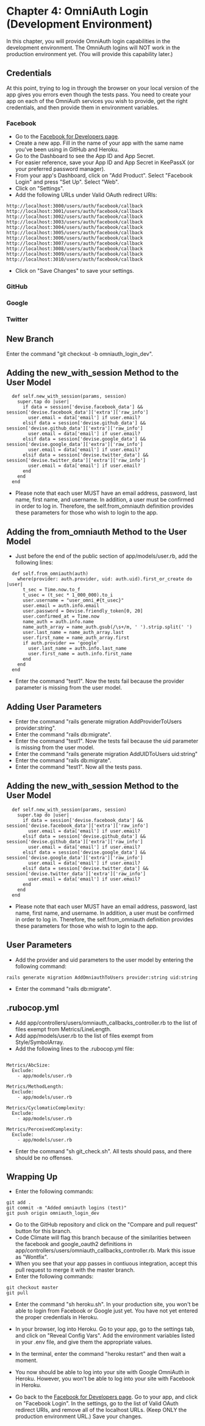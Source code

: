 # Chapter 4: OmniAuth Login (Development Environment)

In this chapter, you will provide OmniAuth login capabilities in the development environment.  The OmniAuth logins will NOT work in the production environment yet.  (You will provide this capability later.)

## Credentials
At this point, trying to log in through the browser on your local version of the app gives you errors even though the tests pass.  You need to create your app on each of the OmniAuth services you wish to provide, get the right credentials, and then provide them in environment variables.

### Facebook
* Go to the [Facebook for Developers page](https://developers.facebook.com/).
* Create a new app.  Fill in the name of your app with the same name you've been using in GitHub and Heroku.
* Go to the Dashboard to see the App ID and App Secret.
* For easier reference, save your App ID and App Secret in KeePassX (or your preferred password manager).
* From your app's Dashboard, click on "Add Product".  Select "Facebook Login" and press "Set Up".  Select "Web".
* Click on "Settings".
* Add the following URLs under Valid OAuth redirect URIs:
```
http://localhost:3000/users/auth/facebook/callback
http://localhost:3001/users/auth/facebook/callback
http://localhost:3002/users/auth/facebook/callback
http://localhost:3003/users/auth/facebook/callback
http://localhost:3004/users/auth/facebook/callback
http://localhost:3005/users/auth/facebook/callback
http://localhost:3006/users/auth/facebook/callback
http://localhost:3007/users/auth/facebook/callback
http://localhost:3008/users/auth/facebook/callback
http://localhost:3009/users/auth/facebook/callback
http://localhost:3010/users/auth/facebook/callback
```
* Click on "Save Changes" to save your settings.

### GitHub

### Google

### Twitter

## New Branch
Enter the command "git checkout -b omniauth_login_dev".

## Adding the new_with_session Method to the User Model
```
  def self.new_with_session(params, session)
    super.tap do |user|
      if data = session['devise.facebook_data'] && session['devise.facebook_data']['extra']['raw_info']
        user.email = data['email'] if user.email?
      elsif data = session['devise.github_data'] && session['devise.github_data']['extra']['raw_info']
        user.email = data['email'] if user.email?
      elsif data = session['devise.google_data'] && session['devise.google_data']['extra']['raw_info']
        user.email = data['email'] if user.email?
      elsif data = session['devise.twitter_data'] && session['devise.twitter_data']['extra']['raw_info']
        user.email = data['email'] if user.email?
      end
    end
  end
```
* Please note that each user MUST have an email address, password, last name, first name, and username.  In addition, a user must be confirmed in order to log in.  Therefore, the self.from_omniauth definition provides these parameters for those who wish to login to the app.


## Adding the from_omniauth Method to the User Model
* Just before the end of the public section of app/models/user.rb, add the following lines:
```
  def self.from_omniauth(auth)
    where(provider: auth.provider, uid: auth.uid).first_or_create do |user|
      t_sec = Time.now.to_f
      t_usec = (t_sec * 1_000_000).to_i
      user.username = "user_omni_#{t_usec}"
      user.email = auth.info.email
      user.password = Devise.friendly_token[0, 20]
      user.confirmed_at = Time.now
      name_auth = auth.info.name
      name_auth_array = name_auth.gsub(/\s+/m, ' ').strip.split(' ')
      user.last_name = name_auth_array.last
      user.first_name = name_auth_array.first
      if auth.provider == 'google'
        user.last_name = auth.info.last_name
        user.first_name = auth.info.first_name
      end
    end
  end
```
* Enter the command "test1".  Now the tests fail because the provider parameter is missing from the user model.

## Adding User Parameters
* Enter the command "rails generate migration AddProviderToUsers provider:string".
* Enter the command "rails db:migrate".
* Enter the command "test1".  Now the tests fail because the uid parameter is missing from the user model.
* Enter the command "rails generate migration AddUIDToUsers uid:string"
* Enter the command "rails db:migrate".
* Enter the command "test1".  Now all the tests pass.

## Adding the new_with_session Method to the User Model
```
  def self.new_with_session(params, session)
    super.tap do |user|
      if data = session['devise.facebook_data'] && session['devise.facebook_data']['extra']['raw_info']
        user.email = data['email'] if user.email?
      elsif data = session['devise.github_data'] && session['devise.github_data']['extra']['raw_info']
        user.email = data['email'] if user.email?
      elsif data = session['devise.google_data'] && session['devise.google_data']['extra']['raw_info']
        user.email = data['email'] if user.email?
      elsif data = session['devise.twitter_data'] && session['devise.twitter_data']['extra']['raw_info']
        user.email = data['email'] if user.email?
      end
    end
  end
```
* Please note that each user MUST have an email address, password, last name, first name, and username.  In addition, a user must be confirmed in order to log in.  Therefore, the self.from_omniauth definition provides these parameters for those who wish to login to the app.

## User Parameters
* Add the provider and uid parameters to the user model by entering the following command:
```
rails generate migration AddOmniauthToUsers provider:string uid:string
```
* Enter the command "rails db:migrate".

## .rubocop.yml
* Add app/controllers/users/omniauth_callbacks_controller.rb to the list of files exempt from Metrics/LineLength.
* Add app/models/user.rb to the list of files exempt from Style/SymbolArray.
* Add the following lines to the .rubocop.yml file:
```

Metrics/AbcSize:
  Exclude:
    - app/models/user.rb

Metrics/MethodLength:
  Exclude:
    - app/models/user.rb

Metrics/CyclomaticComplexity:
  Exclude:
    - app/models/user.rb

Metrics/PerceivedComplexity:
  Exclude:
    - app/models/user.rb
```
* Enter the command "sh git_check.sh".  All tests should pass, and there should be no offenses.

## Wrapping Up
* Enter the following commands:
```
git add .
git commit -m "Added omniauth logins (test)"
git push origin omniauth_login_dev
```
* Go to the GitHub repository and click on the "Compare and pull request" button for this branch.
* Code Climate will flag this branch because of the similarities between the facebook and google_oauth2 definitions in  app/controllers/users/omniauth_callbacks_controller.rb.  Mark this issue as "Wontfix".
* When you see that your app passes in contiuous integration, accept this pull request to merge it with the master branch.
* Enter the following commands:
```
git checkout master
git pull
```
* Enter the command "sh heroku.sh".  In your production site, you won't be able to login from Facebook or Google just yet.  You have not yet entered the proper credentials in Heroku.







* In your browser, log into Heroku.  Go to your app, go to the settings tab, and click on "Reveal Config Vars".  Add the environment variables listed in your .env file, and give them the appropriate values.
* In the terminal, enter the command "heroku restart" and then wait a moment.
* You now should be able to log into your site with Google OmniAuth in Heroku.  However, you won't be able to log into your site with Facebook in Heroku.
* Go back to the [Facebook for Developers page](https://developers.facebook.com/).  Go to your app, and click on "Facebook Login".  In the settings, go to the list of Valid OAuth redirect URIs, and remove all of the localhost URLs.  (Keep ONLY the production environment URL.)  Save your changes.
